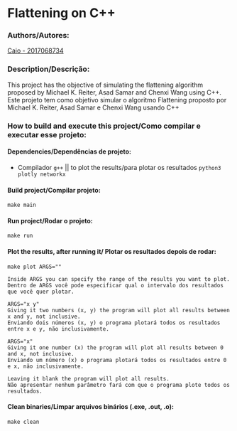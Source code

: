 # Flattening on C++

### Authors/Autores:  
[Caio - 2017068734](https://github.com/caiocaldeira3) 

### Description/Descrição:

This project has the objective of simulating the flattening algorithm proposed by Michael K. Reiter, Asad Samar and Chenxi Wang using C++.<br/>
Este projeto tem como objetivo simular o algoritmo Flattening proposto por Michael K. Reiter, Asad Samar e Chenxi Wang usando C++

### How to build and execute this project/Como compilar e executar esse projeto:
#### Dependencies/Dependências de projeto:
* Compilador `g++` || to plot the results/para plotar os resultados `python3 plotly networkx`
#### Build project/Compilar projeto:
`make main`
#### Run project/Rodar o projeto:
`make run`
#### Plot the results, after running it/ Plotar os resultados depois de rodar:
`make plot ARGS=""`

    Inside ARGS you can specify the range of the results you want to plot.
    Dentro de ARGS você pode especificar qual o intervalo dos resultados que você quer plotar.
    
    ARGS="x y"
    Giving it two numbers (x, y) the program will plot all results between x and y, not inclusive.
    Enviando dois números (x, y) o programa plotará todos os resultados entre x e y, não inclusivamente.
    
    ARGS="x"
    Giving it one number (x) the program will plot all results between 0 and x, not inclusive.
    Enviando um número (x) o programa plotará todos os resultados entre 0 e x, não inclusivamente.
    
    Leaving it blank the program will plot all results.
    Não apresentar nenhum parâmetro fará com que o programa plote todos os resultados.
    
    
#### Clean binaries/Limpar arquivos binários (.exe, .out, .o):
`make clean`
